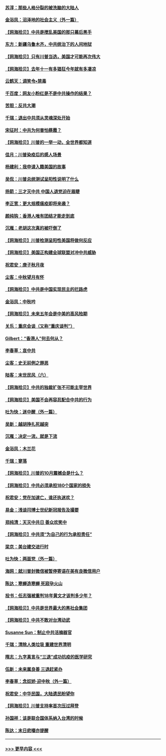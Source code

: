 #### [苏淳：那些人格分裂的被洗脑的大陆人](../pages/nsc993/n12467858.md?t=10111551) 
#### [金浴凤：沼泽地的社会主义（外一篇）](../pages/nsc993/n12467792.md?t=10111551) 
#### [【网海拾贝】中共是搅乱美国的那只幕后黑手](../pages/nsc993/n12467700.md?t=10111551) 
#### [东方：新疆乌鲁木齐，中共统治下的人间地狱](../pages/nsc993/n12466075.md?t=10111551) 
#### [【网海拾贝】只有川普当选，美国才可能再次伟大](../pages/nsc993/n12466013.md?t=10111551) 
#### [【网海拾贝】去年十一有多猖狂今年就有多凄凉](../pages/nsc993/n12463649.md?t=10111551) 
#### [云鹤天：调笑令▪禁毒](../pages/nsc993/n12462975.md?t=10111551) 
#### [千百度：网友小粉红是不是中共操作的结果？](../pages/nsc993/n12461025.md?t=10111551) 
#### [苦胆：反共大潮](../pages/nsc993/n12459469.md?t=10111551) 
#### [千瑞：退出中共须从灵魂深处开始](../pages/nsc993/n12459437.md?t=10111551) 
#### [宋征时：中共为何害怕蔡霞？](../pages/nsc993/n12459097.md?t=10111551) 
#### [【网海拾贝】川普的一举一动，全世界都知道](../pages/nsc993/n12458825.md?t=10111551) 
#### [佳月：川普染疫后的感人场景](../pages/nsc993/n12456994.md?t=10111551) 
#### [杨建利：我申请入籍美国的故事](../pages/nsc993/n12455635.md?t=10111551) 
#### [吴侃：川普总统测试呈阳性说明了什么](../pages/nsc993/n12451869.md?t=10111551) 
#### [扬箭：三才灭中共 中国人退党迫在眉睫](../pages/nsc993/n12451842.md?t=10111551) 
#### [李正宽：更大规模瘟疫即将来袭？](../pages/nsc993/n12451455.md?t=10111551) 
#### [颜纯钩：香港人唯有团结才能走到底](../pages/nsc993/n12450870.md?t=10111551) 
#### [沉雁：老胡这次真的被吓倒了](../pages/nsc993/n12449796.md?t=10111551) 
#### [【网海拾贝】川普检测呈阳性美国将做何反应](../pages/nsc993/n12449042.md?t=10111551) 
#### [【网海拾贝】美国正构建全球联盟对冲中共威胁](../pages/nsc993/n12446580.md?t=10111551) 
#### [祝君安：庚子秋月夜](../pages/nsc993/n12445870.md?t=10111551) 
#### [尘客：中秋望月有怀](../pages/nsc993/n12444632.md?t=10111551) 
#### [【网海拾贝】中共是中国实现民主的拦路虎](../pages/nsc993/n12443573.md?t=10111551) 
#### [金浴凤：中秋吟](../pages/nsc993/n12441773.md?t=10111551) 
#### [【网海拾贝】未来五年会是中美的高风险期](../pages/nsc993/n12440760.md?t=10111551) 
#### [关乐：重庆会谈（又称“重庆谈判”）](../pages/nsc993/n12437525.md?t=10111551) 
#### [Gilbert：“香港人”何去何从？](../pages/nsc993/n12435894.md?t=10111551) 
#### [李春草：哀中共](../pages/nsc993/n12435874.md?t=10111551) 
#### [尘客：史无前例之罪恶](../pages/nsc993/n12435762.md?t=10111551) 
#### [陆客：末世民风（六）](../pages/nsc993/n12435354.md?t=10111551) 
#### [【网海拾贝】中共的独裁扩张不可能主宰世界](../pages/nsc993/n12435151.md?t=10111551) 
#### [【网海拾贝】美国不会再容忍配合中共的行为](../pages/nsc993/n12433808.md?t=10111551) 
#### [吐为快：迷中醒（外一篇）](../pages/nsc993/n12433585.md?t=10111551) 
#### [吴新：越胡挣扎死越突](../pages/nsc993/n12433562.md?t=10111551) 
#### [沉雁：决定一流，就是下流](../pages/nsc993/n12432128.md?t=10111551) 
#### [金浴凤：木兰花](../pages/nsc993/n12432124.md?t=10111551) 
#### [千瑞：寥落](../pages/nsc993/n12432071.md?t=10111551) 
#### [【网海拾贝】川普的10月震撼会是什么？](../pages/nsc993/n12431624.md?t=10111551) 
#### [【网海拾贝】中共必须承担180个国家的损失](../pages/nsc993/n12428893.md?t=10111551) 
#### [祝君安：党在加速亡，谁还执迷欢？](../pages/nsc993/n12428652.md?t=10111551) 
#### [易金：浅谈闫博士世纪新冠报告及撮要](../pages/nsc993/n12426822.md?t=10111551) 
#### [郑纯清：天灭中共日 善众欢笑中](../pages/nsc993/n12426784.md?t=10111551) 
#### [【网海拾贝】中共须“为自己的行为承担责任”](../pages/nsc993/n12426067.md?t=10111551) 
#### [梁京：美台建交进行时](../pages/nsc993/n12424066.md?t=10111551) 
#### [吐为快：两面党（外一篇）](../pages/nsc993/n12424043.md?t=10111551) 
#### [海网：就川普封微信被暂停寄语在美有良微信用户](../pages/nsc993/n12424021.md?t=10111551) 
#### [陈达：寒蝉造寒蝉 死寂孕火山](../pages/nsc993/n12423958.md?t=10111551) 
#### [投书：任志强被重判18年黄文才该判多少年？](../pages/nsc993/n12423672.md?t=10111551) 
#### [【网海拾贝】中共是世界最大的黑社会集团](../pages/nsc993/n12423543.md?t=10111551) 
#### [【网海拾贝】中共不敢对台湾动武](../pages/nsc993/n12421418.md?t=10111551) 
#### [Susanne Sun：制止中共活摘器官](../pages/nsc993/n12419654.md?t=10111551) 
#### [千瑞：清除人类垃圾 重建世界清明](../pages/nsc993/n12419414.md?t=10111551) 
#### [隋志：九字真言与“三退”成功抗疫的医学研究](../pages/nsc993/n12419248.md?t=10111551) 
#### [伍新：未来属良善 三退赶紧办](../pages/nsc993/n12418496.md?t=10111551) 
#### [李春草：念奴娇·迎中秋（外一篇）](../pages/nsc993/n12418465.md?t=10111551) 
#### [祝君安：中华民国，大陆遗民盼望你](../pages/nsc993/n12418089.md?t=10111551) 
#### [【网海拾贝】川普支持率首次压过拜登](../pages/nsc993/n12418050.md?t=10111551) 
#### [孙国祥：该是联合国体系纳入台湾的时候](../pages/nsc993/n12417369.md?t=10111551) 
#### [陈达：末日悲嚎亦提醒](../pages/nsc993/n12416736.md?t=10111551) 

----
#### [ >>> 更早内容 <<< ](../indexes/nsc993-earlier.md)
